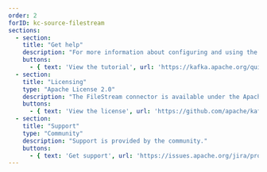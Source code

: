 ```yaml
---
order: 2
forID: kc-source-filestream
sections:
  - section:
    title: "Get help"
    description: "For more information about configuring and using the connector, see the Kafka Quickstart tutorial about using Kafka Connect. It includes an example of running the connector."
    buttons:
      - { text: 'View the tutorial', url: 'https://kafka.apache.org/quickstart#quickstart_kafkaconnect' }
  - section:
    title: "Licensing"
    type: "Apache License 2.0"
    description: "The FileStream connector is available under the Apache License 2.0 license."
    buttons:
      - { text: 'View the license', url: 'https://github.com/apache/kafka/blob/trunk/LICENSE' }
  - section:
    title: "Support"
    type: "Community"
    description: "Support is provided by the community."
    buttons:
      - { text: 'Get support', url: 'https://issues.apache.org/jira/projects/KAFKA/issues' }
---
```

